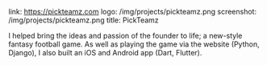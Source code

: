 link: https://pickteamz.com
logo: /img/projects/pickteamz.png
screenshot: /img/projects/pickteamz.png
title: PickTeamz

I helped bring the ideas and passion of the founder to life; a new-style fantasy
football game. As well as playing the game via the website (Python, Django), I
also built an iOS and Android app (Dart, Flutter).
